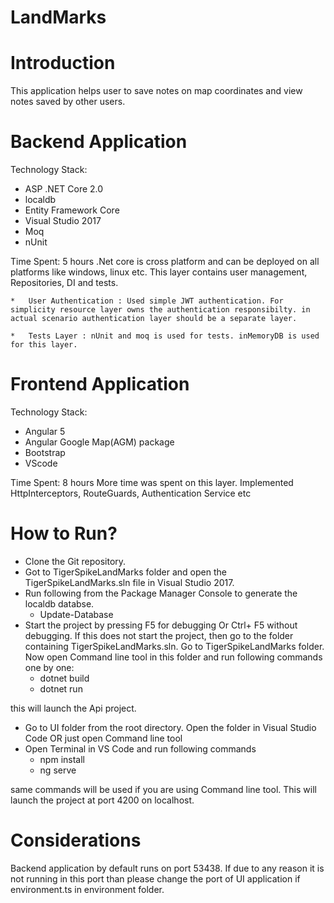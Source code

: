# LandMarks
# Introduction
This application helps user to save notes on map coordinates and view notes saved by other users.

#	Backend Application
Technology Stack: 
*	ASP .NET Core 2.0
*	localdb
*	Entity Framework Core
*	Visual Studio 2017
*	Moq
*	nUnit

Time Spent: 5 hours
.Net core is cross platform and can be deployed on all platforms like windows, linux etc. This layer contains user management, Repositories, DI and tests. 
	
	*	User Authentication : Used simple JWT authentication. For simplicity resource layer owns the authentication responsibilty. in actual scenario authentication layer should be a separate layer.
	
	*	Tests Layer : nUnit and moq is used for tests. inMemoryDB is used for this layer.

#	Frontend Application
Technology Stack:
*	Angular 5
*	Angular Google Map(AGM) package
*	Bootstrap
*	VScode

Time Spent: 8 hours
More time was spent on this layer. Implemented HttpInterceptors, RouteGuards, Authentication Service etc

#	How to Run?
*	Clone the Git repository.
*	Got to TigerSpikeLandMarks folder and open the TigerSpikeLandMarks.sln file in Visual Studio 2017.
*	Run following from the Package Manager Console to generate the localdb databse.
      * Update-Database
*	Start the project by pressing F5 for debugging Or Ctrl+ F5 without debugging. If this does not start the project, then go to the folder containing TigerSpikeLandMarks.sln. Go to TigerSpikeLandMarks folder. Now open Command line tool in this folder and run following commands one by one:
    *	dotnet build
    *	dotnet run
    
  this will launch the Api project.
*	Go to UI folder from the root directory. Open the folder in Visual Studio Code OR just open Command line tool
*	Open Terminal in VS Code and run following commands
    *	npm install
    *	ng serve
    
  same commands will be used if you are using Command line tool. This will launch the project at port 4200 on localhost.  
  
# Considerations
Backend application by default runs on port 53438. If due to any reason it is not running in this port than please change the port of UI application if environment.ts in environment folder. 